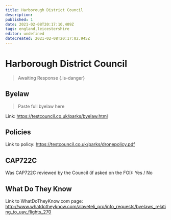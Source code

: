 ```yaml
---
title: Harborough District Council
description:
published: 1
date: 2021-02-08T20:17:10.409Z
tags: england,leicestershire
editor: undefined
dateCreated: 2021-02-08T20:17:02.945Z
---
```


# Harborough District Council
>  Awaiting Response
> {.is-danger}

## Byelaw
> Paste full byelaw here

Link:
https://testcouncil.co.uk/parks/byelaw.html

## Policies
Link to policy:
https://testcouncil.co.uk/parks/dronepolicy.pdf

## CAP722C

Was CAP722C reviewed by the Council (if asked on the FOI): Yes / No

## What Do They Know

Link to WhatDoTheyKnow.com page:
http://www.whatdotheyknow.com/alaveteli_pro/info_requests/byelaws_relating_to_uav_flights_270

